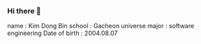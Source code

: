 ### Hi there 👋

name : Kim Dong Bin
school : Gacheon universe
major : software engineering
Date of birth : 2004.08.07
